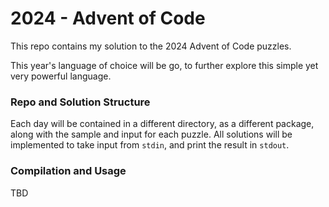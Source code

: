# 2024 - Advent of Code

This repo contains my solution to the 2024 Advent of Code puzzles.

This year's language of choice will be go, to further explore this simple yet
very powerful language.

### Repo and Solution Structure

Each day will be contained in a different directory, as a different package,
along with the sample and input for each puzzle. All solutions will be
implemented to take input from `stdin`, and print the result in `stdout`.

### Compilation and Usage

TBD

